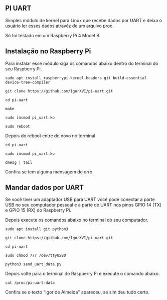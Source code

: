 ## PI UART
Simples módulo de kernel para Linux que recebe dados por UART e deixa o usuário ler esses dados atravéz de um arquivo proc.

Só foi testado em um Raspberry Pi 4 Model B.
  
## Instalação no Raspberry Pi
Para instalar esse módulo siga os comandos abaixo dentro do terminal do seu Raspberry Pi.

  

`sudo apt install raspberrypi-kernel-headers git build-essential device-tree-compiler`

`git clone https://github.com/IgorXVI/pi-uart.git`

`cd pi-uart`

`make`

`sudo insmod pi_uart.ko`

`sudo reboot`

Depois do reboot entre de novo no terminal.

`cd pi-uart`

`sudo insmod pi_uart.ko`

`dmesg | tail`

  

Confira se tem alguma mensagem de erro.

## Mandar dados por UART

Se você tiver um adaptador USB para UART você pode conectar a parte USB no seu computador pessoal e a parte de UART nos pinos GPIO 14 (TX) e GPIO 15 (RX) do Raspberry Pi.

Depois execute os comandos abaixo no terminal do seu computador.
  

`sudo apt install git python3`

`git clone https://github.com/IgorXVI/pi-uart.git`

`cd pi-uart`

`sudo chmod 777 /dev/ttyUSB0`

`python3 send_uart_data.py`

  

Depois volte para o terminal do Raspberry Pi e execute o comando abaixo.

`cat /proc/pi-uart-data`

Confira se o texto "Igor de Almeida" apareceu, se sim deu tudo certo.

